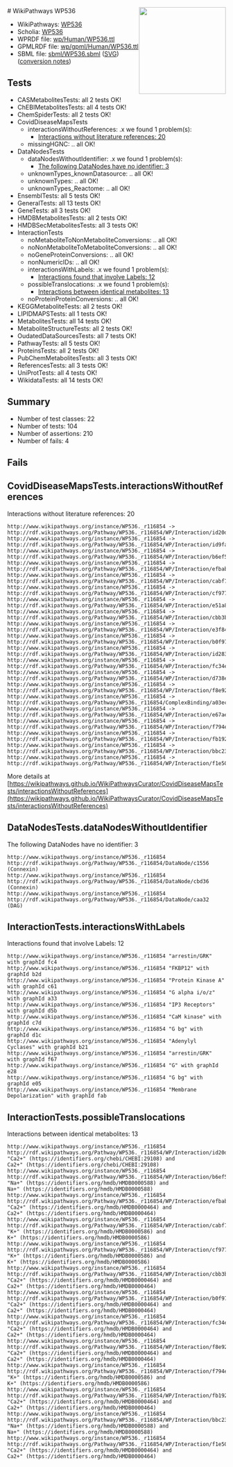 <img style="float: right; width: 200px" src="../logo.png" />
# WikiPathways WP536

* WikiPathways: [WP536](https://identifiers.org/wikipathways:WP536)
* Scholia: [WP536](https://scholia.toolforge.org/wikipathways/WP536)
* WPRDF file: [wp/Human/WP536.ttl](../wp/Human/WP536.ttl)
* GPMLRDF file: [wp/gpml/Human/WP536.ttl](../wp/gpml/Human/WP536.ttl)
* SBML file: [sbml/WP536.sbml](../sbml/WP536.sbml) ([SVG](../sbml/WP536.svg)) ([conversion notes](../sbml/WP536.txt))

## Tests
* CASMetabolitesTests: all 2 tests OK!
* ChEBIMetabolitesTests: all 4 tests OK!
* ChemSpiderTests: all 2 tests OK!
* CovidDiseaseMapsTests
    * interactionsWithoutReferences: .x we found 1 problem(s):
        * [Interactions without literature references: 20](#9701cd00)
    * missingHGNC: .. all OK!
* DataNodesTests
    * dataNodesWithoutIdentifier: .x we found 1 problem(s):
        * [The following DataNodes have no identifier: 3](#d2d32fa2)
    * unknownTypes_knownDatasource: .. all OK!
    * unknownTypes: .. all OK!
    * unknownTypes_Reactome: .. all OK!
* EnsemblTests: all 5 tests OK!
* GeneralTests: all 13 tests OK!
* GeneTests: all 3 tests OK!
* HMDBMetabolitesTests: all 2 tests OK!
* HMDBSecMetabolitesTests: all 3 tests OK!
* InteractionTests
    * noMetaboliteToNonMetaboliteConversions: .. all OK!
    * noNonMetaboliteToMetaboliteConversions: .. all OK!
    * noGeneProteinConversions: .. all OK!
    * nonNumericIDs: .. all OK!
    * interactionsWithLabels: .x we found 1 problem(s):
        * [Interactions found that involve Labels: 12](#fe97a8ba)
    * possibleTranslocations: .x we found 1 problem(s):
        * [Interactions between identical metabolites: 13](#dc76dfef)
    * noProteinProteinConversions: .. all OK!
* KEGGMetaboliteTests: all 2 tests OK!
* LIPIDMAPSTests: all 1 tests OK!
* MetabolitesTests: all 14 tests OK!
* MetaboliteStructureTests: all 2 tests OK!
* OudatedDataSourcesTests: all 7 tests OK!
* PathwayTests: all 5 tests OK!
* ProteinsTests: all 2 tests OK!
* PubChemMetabolitesTests: all 3 tests OK!
* ReferencesTests: all 3 tests OK!
* UniProtTests: all 4 tests OK!
* WikidataTests: all 14 tests OK!


## Summary

* Number of test classes: 22
* Number of tests: 104
* Number of assertions: 210
* Number of fails: 4

## Fails

<a name="9701cd00" />

## CovidDiseaseMapsTests.interactionsWithoutReferences

Interactions without literature references: 20
```
http://www.wikipathways.org/instance/WP536._r116854 -> http://rdf.wikipathways.org/Pathway/WP536._r116854/WP/Interaction/id20d33b2c
http://www.wikipathways.org/instance/WP536._r116854 -> http://rdf.wikipathways.org/Pathway/WP536._r116854/WP/Interaction/id9fa95a44
http://www.wikipathways.org/instance/WP536._r116854 -> http://rdf.wikipathways.org/Pathway/WP536._r116854/WP/Interaction/b6ef5
http://www.wikipathways.org/instance/WP536._r116854 -> http://rdf.wikipathways.org/Pathway/WP536._r116854/WP/Interaction/efbab
http://www.wikipathways.org/instance/WP536._r116854 -> http://rdf.wikipathways.org/Pathway/WP536._r116854/WP/Interaction/cabf7
http://www.wikipathways.org/instance/WP536._r116854 -> http://rdf.wikipathways.org/Pathway/WP536._r116854/WP/Interaction/cf977
http://www.wikipathways.org/instance/WP536._r116854 -> http://rdf.wikipathways.org/Pathway/WP536._r116854/WP/Interaction/e51a8
http://www.wikipathways.org/instance/WP536._r116854 -> http://rdf.wikipathways.org/Pathway/WP536._r116854/WP/Interaction/cbb3b
http://www.wikipathways.org/instance/WP536._r116854 -> http://rdf.wikipathways.org/Pathway/WP536._r116854/WP/Interaction/e3f84
http://www.wikipathways.org/instance/WP536._r116854 -> http://rdf.wikipathways.org/Pathway/WP536._r116854/WP/Interaction/b0f97
http://www.wikipathways.org/instance/WP536._r116854 -> http://rdf.wikipathways.org/Pathway/WP536._r116854/WP/Interaction/id283b0af
http://www.wikipathways.org/instance/WP536._r116854 -> http://rdf.wikipathways.org/Pathway/WP536._r116854/WP/Interaction/fc34e
http://www.wikipathways.org/instance/WP536._r116854 -> http://rdf.wikipathways.org/Pathway/WP536._r116854/WP/Interaction/d738e
http://www.wikipathways.org/instance/WP536._r116854 -> http://rdf.wikipathways.org/Pathway/WP536._r116854/WP/Interaction/f8e92
http://www.wikipathways.org/instance/WP536._r116854 -> http://rdf.wikipathways.org/Pathway/WP536._r116854/ComplexBinding/a03ec
http://www.wikipathways.org/instance/WP536._r116854 -> http://rdf.wikipathways.org/Pathway/WP536._r116854/WP/Interaction/e67ae
http://www.wikipathways.org/instance/WP536._r116854 -> http://rdf.wikipathways.org/Pathway/WP536._r116854/WP/Interaction/f794e
http://www.wikipathways.org/instance/WP536._r116854 -> http://rdf.wikipathways.org/Pathway/WP536._r116854/WP/Interaction/fb192
http://www.wikipathways.org/instance/WP536._r116854 -> http://rdf.wikipathways.org/Pathway/WP536._r116854/WP/Interaction/bbc23
http://www.wikipathways.org/instance/WP536._r116854 -> http://rdf.wikipathways.org/Pathway/WP536._r116854/WP/Interaction/f1e50
```

More details at [https://wikipathways.github.io/WikiPathwaysCurator/CovidDiseaseMapsTests/interactionsWithoutReferences](https://wikipathways.github.io/WikiPathwaysCurator/CovidDiseaseMapsTests/interactionsWithoutReferences)

<a name="d2d32fa2" />

## DataNodesTests.dataNodesWithoutIdentifier

The following DataNodes have no identifier: 3
```
http://www.wikipathways.org/instance/WP536._r116854 http://rdf.wikipathways.org/Pathway/WP536._r116854/DataNode/c1556 (Connexin)
http://www.wikipathways.org/instance/WP536._r116854 http://rdf.wikipathways.org/Pathway/WP536._r116854/DataNode/cbd36 (Connexin)
http://www.wikipathways.org/instance/WP536._r116854 http://rdf.wikipathways.org/Pathway/WP536._r116854/DataNode/caa32 (DAG)
```

<a name="fe97a8ba" />

## InteractionTests.interactionsWithLabels

Interactions found that involve Labels: 12
```
http://www.wikipathways.org/instance/WP536._r116854 "arrestin/GRK" with graphId fc4
http://www.wikipathways.org/instance/WP536._r116854 "FKBP12" with graphId b2d
http://www.wikipathways.org/instance/WP536._r116854 "Protein Kinase A" with graphId c61
http://www.wikipathways.org/instance/WP536._r116854 "G alpha i/o/z" with graphId a33
http://www.wikipathways.org/instance/WP536._r116854 "IP3 Receptors" with graphId d5b
http://www.wikipathways.org/instance/WP536._r116854 "CaM kinase" with graphId c7d
http://www.wikipathways.org/instance/WP536._r116854 "G bg" with graphId d1c
http://www.wikipathways.org/instance/WP536._r116854 "Adenylyl
Cyclases" with graphId b21
http://www.wikipathways.org/instance/WP536._r116854 "arrestin/GRK" with graphId f67
http://www.wikipathways.org/instance/WP536._r116854 "G" with graphId e28
http://www.wikipathways.org/instance/WP536._r116854 "G bg" with graphId e05
http://www.wikipathways.org/instance/WP536._r116854 "Membrane
Depolarization" with graphId fab
```

<a name="dc76dfef" />

## InteractionTests.possibleTranslocations

Interactions between identical metabolites: 13
```
http://www.wikipathways.org/instance/WP536._r116854 http://rdf.wikipathways.org/Pathway/WP536._r116854/WP/Interaction/id20d33b2c "Ca2+" (https://identifiers.org/chebi/CHEBI:29108) and 
Ca2+" (https://identifiers.org/chebi/CHEBI:29108)
http://www.wikipathways.org/instance/WP536._r116854 http://rdf.wikipathways.org/Pathway/WP536._r116854/WP/Interaction/b6ef5 "Na+" (https://identifiers.org/hmdb/HMDB0000588) and 
Na+" (https://identifiers.org/hmdb/HMDB0000588)
http://www.wikipathways.org/instance/WP536._r116854 http://rdf.wikipathways.org/Pathway/WP536._r116854/WP/Interaction/efbab "Ca2+" (https://identifiers.org/hmdb/HMDB0000464) and 
Ca2+" (https://identifiers.org/hmdb/HMDB0000464)
http://www.wikipathways.org/instance/WP536._r116854 http://rdf.wikipathways.org/Pathway/WP536._r116854/WP/Interaction/cabf7 "K+" (https://identifiers.org/hmdb/HMDB0000586) and 
K+" (https://identifiers.org/hmdb/HMDB0000586)
http://www.wikipathways.org/instance/WP536._r116854 http://rdf.wikipathways.org/Pathway/WP536._r116854/WP/Interaction/cf977 "K+" (https://identifiers.org/hmdb/HMDB0000586) and 
K+" (https://identifiers.org/hmdb/HMDB0000586)
http://www.wikipathways.org/instance/WP536._r116854 http://rdf.wikipathways.org/Pathway/WP536._r116854/WP/Interaction/cbb3b "Ca2+" (https://identifiers.org/hmdb/HMDB0000464) and 
Ca2+" (https://identifiers.org/hmdb/HMDB0000464)
http://www.wikipathways.org/instance/WP536._r116854 http://rdf.wikipathways.org/Pathway/WP536._r116854/WP/Interaction/b0f97 "Ca2+" (https://identifiers.org/hmdb/HMDB0000464) and 
Ca2+" (https://identifiers.org/hmdb/HMDB0000464)
http://www.wikipathways.org/instance/WP536._r116854 http://rdf.wikipathways.org/Pathway/WP536._r116854/WP/Interaction/fc34e "Ca2+" (https://identifiers.org/hmdb/HMDB0000464) and 
Ca2+" (https://identifiers.org/hmdb/HMDB0000464)
http://www.wikipathways.org/instance/WP536._r116854 http://rdf.wikipathways.org/Pathway/WP536._r116854/WP/Interaction/f8e92 "Ca2+" (https://identifiers.org/hmdb/HMDB0000464) and 
Ca2+" (https://identifiers.org/hmdb/HMDB0000464)
http://www.wikipathways.org/instance/WP536._r116854 http://rdf.wikipathways.org/Pathway/WP536._r116854/WP/Interaction/f794e "K+" (https://identifiers.org/hmdb/HMDB0000586) and 
K+" (https://identifiers.org/hmdb/HMDB0000586)
http://www.wikipathways.org/instance/WP536._r116854 http://rdf.wikipathways.org/Pathway/WP536._r116854/WP/Interaction/fb192 "Ca2+" (https://identifiers.org/hmdb/HMDB0000464) and 
Ca2+" (https://identifiers.org/hmdb/HMDB0000464)
http://www.wikipathways.org/instance/WP536._r116854 http://rdf.wikipathways.org/Pathway/WP536._r116854/WP/Interaction/bbc23 "Na+" (https://identifiers.org/hmdb/HMDB0000588) and 
Na+" (https://identifiers.org/hmdb/HMDB0000588)
http://www.wikipathways.org/instance/WP536._r116854 http://rdf.wikipathways.org/Pathway/WP536._r116854/WP/Interaction/f1e50 "Ca2+" (https://identifiers.org/hmdb/HMDB0000464) and 
Ca2+" (https://identifiers.org/hmdb/HMDB0000464)
```

